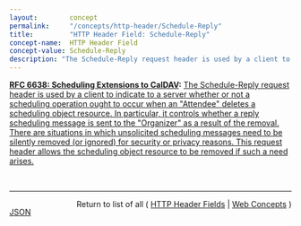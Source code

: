 ```yaml
---
layout:        concept
permalink:     "/concepts/http-header/Schedule-Reply"
title:         "HTTP Header Field: Schedule-Reply"
concept-name:  HTTP Header Field
concept-value: Schedule-Reply
description: "The Schedule-Reply request header is used by a client to indicate to a server whether or not a scheduling operation ought to occur when an \"Attendee\" deletes a scheduling object resource. In particular, it controls whether a reply scheduling message is sent to the \"Organizer\" as a result of the removal. There are situations in which unsolicited scheduling messages need to be silently removed (or ignored) for security or privacy reasons. This request header allows the scheduling object resource to be removed if such a need arises."
---
```


**[RFC 6638: Scheduling Extensions to CalDAV](/specs/IETF/RFC/6638 "This document defines extensions to the Calendaring Extensions to WebDAV (CalDAV) &#34;calendar-access&#34; feature to specify a standard way of performing scheduling operations with iCalendar-based calendar components. This document defines the &#34;calendar-auto-schedule&#34; feature of CalDAV."):** [The Schedule-Reply request header is used by a client to indicate to a server whether or not a scheduling operation ought to occur when an "Attendee" deletes a scheduling object resource. In particular, it controls whether a reply scheduling message is sent to the "Organizer" as a result of the removal. There are situations in which unsolicited scheduling messages need to be silently removed (or ignored) for security or privacy reasons. This request header allows the scheduling object resource to be removed if such a need arises.](http://tools.ietf.org/html/rfc6638#section-8.1 "Read documentation for HTTP Header Field &#34;Schedule-Reply&#34;")

<br/>
<hr/>

<p style="float : left"><a href="./Schedule-Reply.json" title="JSON representing this particular Web Concept value">JSON</a></p>
<p style="text-align: right">Return to list of all ( <a href="../http-headers">HTTP Header Fields</a> | <a href="../">Web Concepts</a> )</p>
